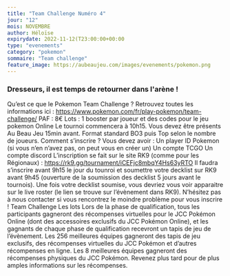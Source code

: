 ```yaml
---
title: "Team Challenge Numéro 4"
jour: "12"
mois: NOVEMBRE
author: Héloïse
expirydate: 2022-11-12(T23:00:00+00:00
type: "evenements"
category: "pokemon"
sommaire: "Team challenge"
feature_image: https://aubeaujeu.com/images/evenements/pokemon.png
---
```

### Dresseurs, il est temps de retourner dans l'arène !

Qu’est ce que le Pokemon Team Challenge ?
Retrouvez toutes les informations ici : https://www.pokemon.com/fr/play-pokemon/team-challenge/
PAF : 8€
Lots : 1 booster par joueur et des codes pour le jeu pokemon Online
Le tournoi commencera à 10h15. Vous devez être présents Au Beau Jeu 15min avant.
Format standard
BO3 puis Top selon le nombre de joueurs.
Comment s’inscrire ?
Vous devez avoir :
Un player ID Pokemon (si vous n’en n’avez pas, on peut vous en créer un)
Un compte TCGO
Un compte discord
L’inscription se fait sur le site RK9 (comme pour les Régionaux) : https://rk9.gg/tournament/iCEFjc8mbqY4Hs63yRTO
Il faudra s’inscrire avant 9h15 le jour du tounroi et soumettre votre decklist sur RK9 avant 9h45 (ouverture de la soumission des decklist 5 jours avant le tournois).
Une fois votre decklist soumise, vous devriez vous voir apparaitre sur le live roster (le lien se trouve sur l’évènement dans RK9).
N’hésitez pas à nous contacter si vous rencontrez le moindre problème pour vous inscrire !
Team Challenge
Les lots
Lors de la phase de qualification, tous les participants gagneront des récompenses virtuelles pour le JCC Pokémon Online (dont des accessoires exclusifs du JCC Pokémon Online), et les gagnants de chaque phase de qualification recevront un tapis de jeu de l’évènement.
Les 256 meilleures équipes gagneront des tapis de jeu exclusifs, des récompenses virtuelles du JCC Pokémon et d’autres récompenses en ligne. Les 8 meilleures équipes gagneront des récompenses physiques du JCC Pokémon. Revenez plus tard pour de plus amples informations sur les récompenses.
